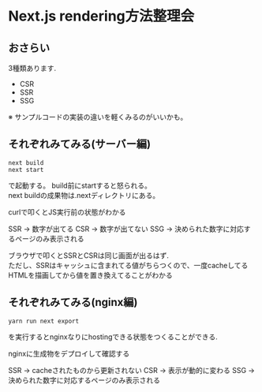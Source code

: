 # Next.js rendering方法整理会

## おさらい
3種類あります.  

* CSR
* SSR
* SSG

※ サンプルコードの実装の違いを軽くみるのがいいかも。

## それぞれみてみる(サーバー編)
```
next build
next start
```
で起動する。
build前にstartすると怒られる。  
next buildの成果物は.nextディレクトリにある。  

curlで叩くとJS実行前の状態がわかる

SSR → 数字が出てる
CSR → 数字が出てない
SSG → 決められた数字に対応するページのみ表示される

ブラウザで叩くとSSRとCSRは同じ画面が出るはず.  
ただし、SSRはキャッシュに含まれてる値がちらつくので、一度cacheしてるHTMLを描画してから値を置き換えてることがわかる  

## それぞれみてみる(nginx編)
```
yarn run next export
```
を実行するとnginxなりにhostingできる状態をつくることができる.  

nginxに生成物をデプロイして確認する

SSR → cacheされたものから更新されない
CSR → 表示が動的に変わる
SSG → 決められた数字に対応するページのみ表示される
  


